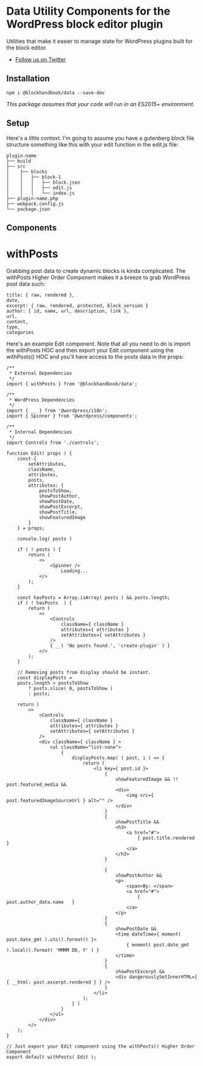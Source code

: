 # Data Utility Components for the WordPress block editor plugin
Utilities that make it easier to manage state for WordPress plugins built for the block editor.

* [Follow us on Twitter](https://twitter.com/blockhandbook)

## Installation
```
npm i @blockhandbook/data --save-dev
```
_This package assumes that your code will run in an ES2015+ environment._

## Setup
Here's a little context. I'm going to assume you have a gutenberg block file structure something like this with your edit function in the edit.js file:

```
plugin-name
├── build
├── src
│    ├── blocks
│    │   ├── block-1
│    │   │   ├── block.json
│    │   │   ├── edit.js
│    │   │   └── index.js
├── plugin-name.php
├── webpack.config.js
└── package.json
```

## Components
# withPosts
Grabbing post data to create dynamic blocks is kinda complicated.  The withPosts Higher Order Component makes it a breeze to grab WordPress post data such:
```
title: { raw, rendered },
date,
excerpt: { raw, rendered, protected, block_version }
author: { id, name, url, description, link },
url,
content,
type,
categories
```

Here's an example Edit component.  Note that all you need to do is import the withPosts HOC and then export your Edit component using the withPosts() HOC and you'll have access to the posts data in the props:
```
/**
 * External Dependencies
 */
import { withPosts } from '@blockhandbook/data';

/**
 * WordPress Dependencies
 */
import { __ } from '@wordpress/i18n';
import { Spinner } from '@wordpress/components';

/**
 * Internal Dependencies
 */
import Controls from './controls';

function Edit( props ) {
	const {
		setAttributes,
		className,
		attributes,
		posts,
		attributes: {
			postsToShow,
			showPostAuthor,
			showPostDate,
			showPostExcerpt,
			showPostTitle,
			showFeaturedImage
		}
	} = props;

	console.log( posts )

	if ( ! posts ) {
		return (
			<>
				<Spinner />
					Loading...
			</>
		);
	}

	const hasPosts = Array.isArray( posts ) && posts.length;
	if ( ! hasPosts  ) {
		return (
			<>
				<Controls
					className={ className }
					attributes={ attributes }
					setAttributes={ setAttributes }
				/>
				{ __( 'No posts found.', 'create-plugin' ) }
			</>
		);
	}

	// Removing posts from display should be instant.
	const displayPosts =
	posts.length > postsToShow
		? posts.slice( 0, postsToShow )
		: posts;

	return (
		<>
			<Controls
				className={ className }
				attributes={ attributes }
				setAttributes={ setAttributes }
			/>
			<div className={ className } >
				<ul className="list-none">
					{
						displayPosts.map( ( post, i ) => {
							return (
								<li key={ post.id }>									
									{
										showFeaturedImage && !! post.featured_media &&
										<div>
											<img src={ post.featuredImageSourceUrl } alt="" />
										</div>
									}									
									{
										showPostTitle &&
										<h3>
											<a href="#">
												{ post.title.rendered }
											</a>									
										</h3>
									}
									
									{
										showPostAuthor &&
										<p>
											<span>By: </span>
											<a href="#">
												{	post.author_data.name	}
											</a>
										</p>
									}
									{
										showPostDate &&
										<time dateTime={ moment( post.date_gmt ).utc().format() }>
											{ moment( post.date_gmt ).local().format( 'MMMM DD, Y' ) }
										</time>
									}
									{
										showPostExcerpt &&
										<div dangerouslySetInnerHTML={ { __html: post.excerpt.rendered } } />
									}
								</li>
							);
						} )
					}
				</ul>
			</div>
		</>
	);
}

// Just export your Edit component using the withPosts() Higher Order Component
export default withPosts( Edit );
```
